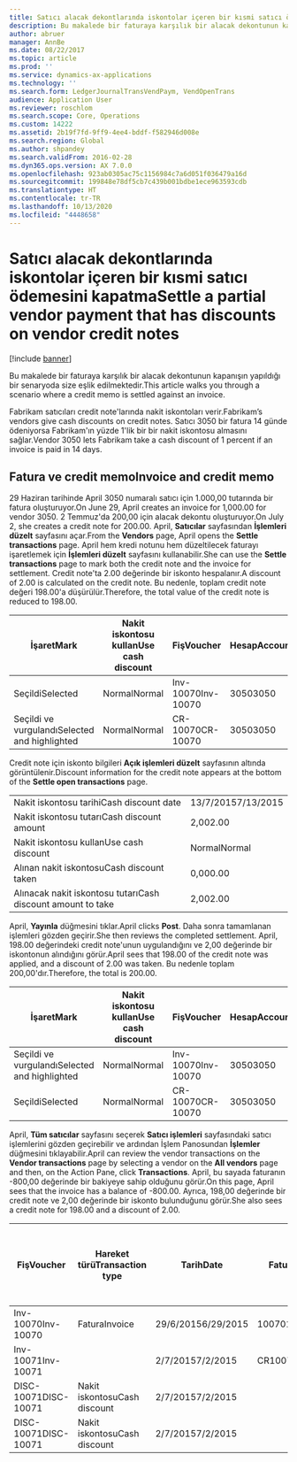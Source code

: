 ```yaml
---
title: Satıcı alacak dekontlarında iskontolar içeren bir kısmi satıcı ödemesini kapatma
description: Bu makalede bir faturaya karşılık bir alacak dekontunun kapanışın yapıldığı bir senaryoda size eşlik edilmektedir.
author: abruer
manager: AnnBe
ms.date: 08/22/2017
ms.topic: article
ms.prod: ''
ms.service: dynamics-ax-applications
ms.technology: ''
ms.search.form: LedgerJournalTransVendPaym, VendOpenTrans
audience: Application User
ms.reviewer: roschlom
ms.search.scope: Core, Operations
ms.custom: 14222
ms.assetid: 2b19f7fd-9ff9-4ee4-bddf-f582946d008e
ms.search.region: Global
ms.author: shpandey
ms.search.validFrom: 2016-02-28
ms.dyn365.ops.version: AX 7.0.0
ms.openlocfilehash: 923ab0305ac75c1156984c7a6d051f036479a16d
ms.sourcegitcommit: 199848e78df5cb7c439b001bdbe1ece963593cdb
ms.translationtype: HT
ms.contentlocale: tr-TR
ms.lasthandoff: 10/13/2020
ms.locfileid: "4448658"
---
```

# <a name="settle-a-partial-vendor-payment-that-has-discounts-on-vendor-credit-notes"></a><span data-ttu-id="74ba8-103">Satıcı alacak dekontlarında iskontolar içeren bir kısmi satıcı ödemesini kapatma</span><span class="sxs-lookup"><span data-stu-id="74ba8-103">Settle a partial vendor payment that has discounts on vendor credit notes</span></span>

[!include [banner](../includes/banner.md)]

<span data-ttu-id="74ba8-104">Bu makalede bir faturaya karşılık bir alacak dekontunun kapanışın yapıldığı bir senaryoda size eşlik edilmektedir.</span><span class="sxs-lookup"><span data-stu-id="74ba8-104">This article walks you through a scenario where a credit memo is settled against an invoice.</span></span>

<span data-ttu-id="74ba8-105">Fabrikam satıcıları credit note'larında nakit iskontoları verir.</span><span class="sxs-lookup"><span data-stu-id="74ba8-105">Fabrikam’s vendors give cash discounts on credit notes.</span></span> <span data-ttu-id="74ba8-106">Satıcı 3050 bir fatura 14 günde ödeniyorsa Fabrikam'ın yüzde 1'lik bir bir nakit iskontosu almasını sağlar.</span><span class="sxs-lookup"><span data-stu-id="74ba8-106">Vendor 3050 lets Fabrikam take a cash discount of 1 percent if an invoice is paid in 14 days.</span></span>

## <a name="invoice-and-credit-memo"></a><span data-ttu-id="74ba8-107">Fatura ve credit memo</span><span class="sxs-lookup"><span data-stu-id="74ba8-107">Invoice and credit memo</span></span>
<span data-ttu-id="74ba8-108">29 Haziran tarihinde April 3050 numaralı satıcı için 1.000,00 tutarında bir fatura oluşturuyor.</span><span class="sxs-lookup"><span data-stu-id="74ba8-108">On June 29, April creates an invoice for 1,000.00 for vendor 3050.</span></span> <span data-ttu-id="74ba8-109">2 Temmuz'da 200,00 için alacak dekontu oluşturuyor.</span><span class="sxs-lookup"><span data-stu-id="74ba8-109">On July 2, she creates a credit note for 200.00.</span></span> <span data-ttu-id="74ba8-110">April, **Satıcılar** sayfasından **İşlemleri düzelt** sayfasını açar.</span><span class="sxs-lookup"><span data-stu-id="74ba8-110">From the **Vendors** page, April opens the **Settle transactions** page.</span></span> <span data-ttu-id="74ba8-111">April hem kredi notunu hem düzeltilecek faturayı işaretlemek için **İşlemleri düzelt** sayfasını kullanabilir.</span><span class="sxs-lookup"><span data-stu-id="74ba8-111">She can use the **Settle transactions** page to mark both the credit note and the invoice for settlement.</span></span> <span data-ttu-id="74ba8-112">Credit note'ta 2.00 değerinde bir iskonto hespalanır.</span><span class="sxs-lookup"><span data-stu-id="74ba8-112">A discount of 2.00 is calculated on the credit note.</span></span> <span data-ttu-id="74ba8-113">Bu nedenle, toplam credit note değeri 198.00'a düşürülür.</span><span class="sxs-lookup"><span data-stu-id="74ba8-113">Therefore, the total value of the credit note is reduced to 198.00.</span></span>

| <span data-ttu-id="74ba8-114">İşaret</span><span class="sxs-lookup"><span data-stu-id="74ba8-114">Mark</span></span>                     | <span data-ttu-id="74ba8-115">Nakit iskontosu kullan</span><span class="sxs-lookup"><span data-stu-id="74ba8-115">Use cash discount</span></span> | <span data-ttu-id="74ba8-116">Fiş</span><span class="sxs-lookup"><span data-stu-id="74ba8-116">Voucher</span></span>   | <span data-ttu-id="74ba8-117">Hesap</span><span class="sxs-lookup"><span data-stu-id="74ba8-117">Account</span></span> | <span data-ttu-id="74ba8-118">Tarih</span><span class="sxs-lookup"><span data-stu-id="74ba8-118">Date</span></span>      | <span data-ttu-id="74ba8-119">Vade tarihi</span><span class="sxs-lookup"><span data-stu-id="74ba8-119">Due date</span></span>  | <span data-ttu-id="74ba8-120">Fatura</span><span class="sxs-lookup"><span data-stu-id="74ba8-120">Invoice</span></span> | <span data-ttu-id="74ba8-121">Hareket para birimi cinsinden tutar</span><span class="sxs-lookup"><span data-stu-id="74ba8-121">Amount in transaction currency</span></span> | <span data-ttu-id="74ba8-122">Para Birimi</span><span class="sxs-lookup"><span data-stu-id="74ba8-122">Currency</span></span> | <span data-ttu-id="74ba8-123">Kapatılacak tutar</span><span class="sxs-lookup"><span data-stu-id="74ba8-123">Amount to settle</span></span> |
|--------------------------|-------------------|-----------|---------|-----------|-----------|---------|--------------------------------|----------|------------------|
| <span data-ttu-id="74ba8-124">Seçildi</span><span class="sxs-lookup"><span data-stu-id="74ba8-124">Selected</span></span>                 | <span data-ttu-id="74ba8-125">Normal</span><span class="sxs-lookup"><span data-stu-id="74ba8-125">Normal</span></span>            | <span data-ttu-id="74ba8-126">Inv-10070</span><span class="sxs-lookup"><span data-stu-id="74ba8-126">Inv-10070</span></span> | <span data-ttu-id="74ba8-127">3050</span><span class="sxs-lookup"><span data-stu-id="74ba8-127">3050</span></span>    | <span data-ttu-id="74ba8-128">29/6/2015</span><span class="sxs-lookup"><span data-stu-id="74ba8-128">6/29/2015</span></span> | <span data-ttu-id="74ba8-129">29/7/2015</span><span class="sxs-lookup"><span data-stu-id="74ba8-129">7/29/2015</span></span> | <span data-ttu-id="74ba8-130">10070</span><span class="sxs-lookup"><span data-stu-id="74ba8-130">10070</span></span>   | <span data-ttu-id="74ba8-131">-1.000,00</span><span class="sxs-lookup"><span data-stu-id="74ba8-131">-1,000.00</span></span>                      | <span data-ttu-id="74ba8-132">ABD Doları</span><span class="sxs-lookup"><span data-stu-id="74ba8-132">USD</span></span>      | <span data-ttu-id="74ba8-133">-990,00</span><span class="sxs-lookup"><span data-stu-id="74ba8-133">-990.00</span></span>          |
| <span data-ttu-id="74ba8-134">Seçildi ve vurgulandı</span><span class="sxs-lookup"><span data-stu-id="74ba8-134">Selected and highlighted</span></span> | <span data-ttu-id="74ba8-135">Normal</span><span class="sxs-lookup"><span data-stu-id="74ba8-135">Normal</span></span>            | <span data-ttu-id="74ba8-136">CR-10070</span><span class="sxs-lookup"><span data-stu-id="74ba8-136">CR-10070</span></span>  | <span data-ttu-id="74ba8-137">3050</span><span class="sxs-lookup"><span data-stu-id="74ba8-137">3050</span></span>    | <span data-ttu-id="74ba8-138">2/7/2015</span><span class="sxs-lookup"><span data-stu-id="74ba8-138">7/2/2015</span></span>  | <span data-ttu-id="74ba8-139">29/7/2015</span><span class="sxs-lookup"><span data-stu-id="74ba8-139">7/29/2015</span></span> |         | <span data-ttu-id="74ba8-140">200,00</span><span class="sxs-lookup"><span data-stu-id="74ba8-140">200.00</span></span>                         | <span data-ttu-id="74ba8-141">ABD Doları</span><span class="sxs-lookup"><span data-stu-id="74ba8-141">USD</span></span>      | <span data-ttu-id="74ba8-142">198,00</span><span class="sxs-lookup"><span data-stu-id="74ba8-142">198.00</span></span>           |

<span data-ttu-id="74ba8-143">Credit note için iskonto bilgileri **Açık işlemleri düzelt** sayfasının altında görüntülenir.</span><span class="sxs-lookup"><span data-stu-id="74ba8-143">Discount information for the credit note appears at the bottom of the **Settle open transactions** page.</span></span>

|                              |           |
|------------------------------|-----------|
| <span data-ttu-id="74ba8-144">Nakit iskontosu tarihi</span><span class="sxs-lookup"><span data-stu-id="74ba8-144">Cash discount date</span></span>           | <span data-ttu-id="74ba8-145">13/7/2015</span><span class="sxs-lookup"><span data-stu-id="74ba8-145">7/13/2015</span></span> |
| <span data-ttu-id="74ba8-146">Nakit iskontosu tutarı</span><span class="sxs-lookup"><span data-stu-id="74ba8-146">Cash discount amount</span></span>         | <span data-ttu-id="74ba8-147">2,00</span><span class="sxs-lookup"><span data-stu-id="74ba8-147">2.00</span></span>      |
| <span data-ttu-id="74ba8-148">Nakit iskontosu kullan</span><span class="sxs-lookup"><span data-stu-id="74ba8-148">Use cash discount</span></span>            | <span data-ttu-id="74ba8-149">Normal</span><span class="sxs-lookup"><span data-stu-id="74ba8-149">Normal</span></span>    |
| <span data-ttu-id="74ba8-150">Alınan nakit iskontosu</span><span class="sxs-lookup"><span data-stu-id="74ba8-150">Cash discount taken</span></span>          | <span data-ttu-id="74ba8-151">0,00</span><span class="sxs-lookup"><span data-stu-id="74ba8-151">0.00</span></span>      |
| <span data-ttu-id="74ba8-152">Alınacak nakit iskontosu tutarı</span><span class="sxs-lookup"><span data-stu-id="74ba8-152">Cash discount amount to take</span></span> | <span data-ttu-id="74ba8-153">2,00</span><span class="sxs-lookup"><span data-stu-id="74ba8-153">2.00</span></span>      |

<span data-ttu-id="74ba8-154">April, **Yayınla** düğmesini tıklar.</span><span class="sxs-lookup"><span data-stu-id="74ba8-154">April clicks **Post**.</span></span> <span data-ttu-id="74ba8-155">Daha sonra tamamlanan işlemleri gözden geçirir.</span><span class="sxs-lookup"><span data-stu-id="74ba8-155">She then reviews the completed settlement.</span></span> <span data-ttu-id="74ba8-156">April, 198.00 değerindeki credit note'unun uygulandığını ve 2,00 değerinde bir iskontonun alındığını görür.</span><span class="sxs-lookup"><span data-stu-id="74ba8-156">April sees that 198.00 of the credit note was applied, and a discount of 2.00 was taken.</span></span> <span data-ttu-id="74ba8-157">Bu nedenle toplam 200,00'dır.</span><span class="sxs-lookup"><span data-stu-id="74ba8-157">Therefore, the total is 200.00.</span></span>

| <span data-ttu-id="74ba8-158">İşaret</span><span class="sxs-lookup"><span data-stu-id="74ba8-158">Mark</span></span>                     | <span data-ttu-id="74ba8-159">Nakit iskontosu kullan</span><span class="sxs-lookup"><span data-stu-id="74ba8-159">Use cash discount</span></span> | <span data-ttu-id="74ba8-160">Fiş</span><span class="sxs-lookup"><span data-stu-id="74ba8-160">Voucher</span></span>   | <span data-ttu-id="74ba8-161">Hesap</span><span class="sxs-lookup"><span data-stu-id="74ba8-161">Account</span></span> | <span data-ttu-id="74ba8-162">Tarih</span><span class="sxs-lookup"><span data-stu-id="74ba8-162">Date</span></span>      | <span data-ttu-id="74ba8-163">Vade tarihi</span><span class="sxs-lookup"><span data-stu-id="74ba8-163">Due date</span></span>  | <span data-ttu-id="74ba8-164">Fatura</span><span class="sxs-lookup"><span data-stu-id="74ba8-164">Invoice</span></span>  | <span data-ttu-id="74ba8-165">Hareket para birimi cinsinden tutar</span><span class="sxs-lookup"><span data-stu-id="74ba8-165">Amount in transaction currency</span></span> | <span data-ttu-id="74ba8-166">Para Birimi</span><span class="sxs-lookup"><span data-stu-id="74ba8-166">Currency</span></span> | <span data-ttu-id="74ba8-167">Kapatılacak tutar</span><span class="sxs-lookup"><span data-stu-id="74ba8-167">Amount to settle</span></span> |
|--------------------------|-------------------|-----------|---------|-----------|-----------|----------|--------------------------------|----------|------------------|
| <span data-ttu-id="74ba8-168">Seçildi ve vurgulandı</span><span class="sxs-lookup"><span data-stu-id="74ba8-168">Selected and highlighted</span></span> | <span data-ttu-id="74ba8-169">Normal</span><span class="sxs-lookup"><span data-stu-id="74ba8-169">Normal</span></span>            | <span data-ttu-id="74ba8-170">Inv-10070</span><span class="sxs-lookup"><span data-stu-id="74ba8-170">Inv-10070</span></span> | <span data-ttu-id="74ba8-171">3050</span><span class="sxs-lookup"><span data-stu-id="74ba8-171">3050</span></span>    | <span data-ttu-id="74ba8-172">29/6/2015</span><span class="sxs-lookup"><span data-stu-id="74ba8-172">6/29/2015</span></span> | <span data-ttu-id="74ba8-173">29/7/2015</span><span class="sxs-lookup"><span data-stu-id="74ba8-173">7/29/2015</span></span> | <span data-ttu-id="74ba8-174">10070</span><span class="sxs-lookup"><span data-stu-id="74ba8-174">10070</span></span>    | <span data-ttu-id="74ba8-175">-1.000,00</span><span class="sxs-lookup"><span data-stu-id="74ba8-175">-1,000.00</span></span>                      | <span data-ttu-id="74ba8-176">ABD Doları</span><span class="sxs-lookup"><span data-stu-id="74ba8-176">USD</span></span>      | <span data-ttu-id="74ba8-177">-200,00</span><span class="sxs-lookup"><span data-stu-id="74ba8-177">-200.00</span></span>          |
| <span data-ttu-id="74ba8-178">Seçildi</span><span class="sxs-lookup"><span data-stu-id="74ba8-178">Selected</span></span>                 | <span data-ttu-id="74ba8-179">Normal</span><span class="sxs-lookup"><span data-stu-id="74ba8-179">Normal</span></span>            | <span data-ttu-id="74ba8-180">CR-10070</span><span class="sxs-lookup"><span data-stu-id="74ba8-180">CR-10070</span></span>  | <span data-ttu-id="74ba8-181">3050</span><span class="sxs-lookup"><span data-stu-id="74ba8-181">3050</span></span>    | <span data-ttu-id="74ba8-182">2/7/2015</span><span class="sxs-lookup"><span data-stu-id="74ba8-182">7/2/2015</span></span>  | <span data-ttu-id="74ba8-183">29/7/2015</span><span class="sxs-lookup"><span data-stu-id="74ba8-183">7/29/2015</span></span> | <span data-ttu-id="74ba8-184">CR-10070</span><span class="sxs-lookup"><span data-stu-id="74ba8-184">CR-10070</span></span> | <span data-ttu-id="74ba8-185">200,00</span><span class="sxs-lookup"><span data-stu-id="74ba8-185">200.00</span></span>                         | <span data-ttu-id="74ba8-186">ABD Doları</span><span class="sxs-lookup"><span data-stu-id="74ba8-186">USD</span></span>      | <span data-ttu-id="74ba8-187">198,00</span><span class="sxs-lookup"><span data-stu-id="74ba8-187">198.00</span></span>           |

<span data-ttu-id="74ba8-188">April, **Tüm satıcılar** sayfasını seçerek **Satıcı işlemleri** sayfasındaki satıcı işlemlerini gözden geçirebilir ve ardından İşlem Panosundan **İşlemler** düğmesini tıklayabilir.</span><span class="sxs-lookup"><span data-stu-id="74ba8-188">April can review the vendor transactions on the **Vendor transactions** page by selecting a vendor on the **All vendors** page and then, on the Action Pane, click **Transactions**.</span></span> <span data-ttu-id="74ba8-189">April, bu sayada faturanın -800,00 değerinde bir bakiyeye sahip olduğunu görür.</span><span class="sxs-lookup"><span data-stu-id="74ba8-189">On this page, April sees that the invoice has a balance of -800.00.</span></span> <span data-ttu-id="74ba8-190">Ayrıca, 198,00 değerinde bir credit note ve 2,00 değerinde bir iskonto bulunduğunu görür.</span><span class="sxs-lookup"><span data-stu-id="74ba8-190">She also sees a credit note for 198.00 and a discount of 2.00.</span></span>

| <span data-ttu-id="74ba8-191">Fiş</span><span class="sxs-lookup"><span data-stu-id="74ba8-191">Voucher</span></span>    | <span data-ttu-id="74ba8-192">Hareket türü</span><span class="sxs-lookup"><span data-stu-id="74ba8-192">Transaction type</span></span> | <span data-ttu-id="74ba8-193">Tarih</span><span class="sxs-lookup"><span data-stu-id="74ba8-193">Date</span></span>      | <span data-ttu-id="74ba8-194">Fatura</span><span class="sxs-lookup"><span data-stu-id="74ba8-194">Invoice</span></span> | <span data-ttu-id="74ba8-195">Hareket para birimi borcundaki tutar</span><span class="sxs-lookup"><span data-stu-id="74ba8-195">Amount in transaction currency debit</span></span> | <span data-ttu-id="74ba8-196">Hareket para birimi alacağındaki tutar</span><span class="sxs-lookup"><span data-stu-id="74ba8-196">Amount in transaction currency credit</span></span> | <span data-ttu-id="74ba8-197">Kalan</span><span class="sxs-lookup"><span data-stu-id="74ba8-197">Balance</span></span> | <span data-ttu-id="74ba8-198">Para Birimi</span><span class="sxs-lookup"><span data-stu-id="74ba8-198">Currency</span></span> |
|------------|------------------|-----------|---------|--------------------------------------|---------------------------------------|---------|----------|
| <span data-ttu-id="74ba8-199">Inv-10070</span><span class="sxs-lookup"><span data-stu-id="74ba8-199">Inv-10070</span></span>  | <span data-ttu-id="74ba8-200">Fatura</span><span class="sxs-lookup"><span data-stu-id="74ba8-200">Invoice</span></span>          | <span data-ttu-id="74ba8-201">29/6/2015</span><span class="sxs-lookup"><span data-stu-id="74ba8-201">6/29/2015</span></span> | <span data-ttu-id="74ba8-202">10070</span><span class="sxs-lookup"><span data-stu-id="74ba8-202">10070</span></span>   |                                      | <span data-ttu-id="74ba8-203">1.000,00</span><span class="sxs-lookup"><span data-stu-id="74ba8-203">1,000.00</span></span>                              | <span data-ttu-id="74ba8-204">-800,00</span><span class="sxs-lookup"><span data-stu-id="74ba8-204">-800.00</span></span> | <span data-ttu-id="74ba8-205">ABD Doları</span><span class="sxs-lookup"><span data-stu-id="74ba8-205">USD</span></span>      |
| <span data-ttu-id="74ba8-206">Inv-10071</span><span class="sxs-lookup"><span data-stu-id="74ba8-206">Inv-10071</span></span>  |                  | <span data-ttu-id="74ba8-207">2/7/2015</span><span class="sxs-lookup"><span data-stu-id="74ba8-207">7/2/2015</span></span>  | <span data-ttu-id="74ba8-208">CR10071</span><span class="sxs-lookup"><span data-stu-id="74ba8-208">CR10071</span></span> | <span data-ttu-id="74ba8-209">200,00</span><span class="sxs-lookup"><span data-stu-id="74ba8-209">200.00</span></span>                               |                                       | <span data-ttu-id="74ba8-210">0,00</span><span class="sxs-lookup"><span data-stu-id="74ba8-210">0.00</span></span>    | <span data-ttu-id="74ba8-211">ABD Doları</span><span class="sxs-lookup"><span data-stu-id="74ba8-211">USD</span></span>      |
| <span data-ttu-id="74ba8-212">DISC-10071</span><span class="sxs-lookup"><span data-stu-id="74ba8-212">DISC-10071</span></span> |  <span data-ttu-id="74ba8-213">Nakit iskontosu</span><span class="sxs-lookup"><span data-stu-id="74ba8-213">Cash discount</span></span>   | <span data-ttu-id="74ba8-214">2/7/2015</span><span class="sxs-lookup"><span data-stu-id="74ba8-214">7/2/2015</span></span>  |         | <span data-ttu-id="74ba8-215">2,00</span><span class="sxs-lookup"><span data-stu-id="74ba8-215">2.00</span></span>                                 |                                       | <span data-ttu-id="74ba8-216">0,00</span><span class="sxs-lookup"><span data-stu-id="74ba8-216">0.00</span></span>    | <span data-ttu-id="74ba8-217">ABD Doları</span><span class="sxs-lookup"><span data-stu-id="74ba8-217">USD</span></span>      |
| <span data-ttu-id="74ba8-218">DISC-10071</span><span class="sxs-lookup"><span data-stu-id="74ba8-218">DISC-10071</span></span> |  <span data-ttu-id="74ba8-219">Nakit iskontosu</span><span class="sxs-lookup"><span data-stu-id="74ba8-219">Cash discount</span></span>   | <span data-ttu-id="74ba8-220">2/7/2015</span><span class="sxs-lookup"><span data-stu-id="74ba8-220">7/2/2015</span></span>  |         |                                      | <span data-ttu-id="74ba8-221">2,00</span><span class="sxs-lookup"><span data-stu-id="74ba8-221">2.00</span></span>                                  | <span data-ttu-id="74ba8-222">0,00</span><span class="sxs-lookup"><span data-stu-id="74ba8-222">0.00</span></span>    | <span data-ttu-id="74ba8-223">ABD Doları</span><span class="sxs-lookup"><span data-stu-id="74ba8-223">USD</span></span>      |





